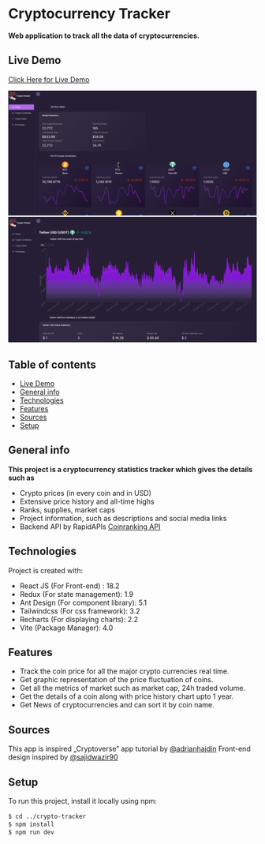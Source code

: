 # Cryptocurrency Tracker
**Web application to track all the data of cryptocurrencies.**

## Live Demo
[Click Here for Live Demo](https://crypto-tracker-fayaz-b.vercel.app)

![Home Page](https://github.com/Fayaz-B/crypto-tracker/blob/main/public/home.png?raw=true)
![Coin Details Page](https://github.com/Fayaz-B/crypto-tracker/blob/main/public/details.png?raw=true)

## Table of contents
* [Live Demo](https://crypto-tracker-fayaz-b.vercel.app)
* [General info](#general-info)
* [Technologies](#technologies)
* [Features](#features)
* [Sources](#sources)
* [Setup](#setup)

## General info
 **This project is a cryptocurrency statistics tracker which gives the details such as**
 - Crypto prices (in every coin and in USD)
 - Extensive price history and all-time highs
 - Ranks, supplies, market caps
 - Project information, such as descriptions and social media links
 - Backend API by RapidAPIs [Coinranking API](https://rapidapi.com/Coinranking/api/coinranking1)
	
## Technologies
Project is created with:
* React JS (For Front-end) : 18.2
* Redux (For state management): 1.9
* Ant Design (For component library): 5.1
* Tailwindcss (For css framework): 3.2
* Recharts (For displaying charts): 2.2
* Vite (Package Manager): 4.0

## Features
- Track the coin price for all the major crypto currencies real time.
- Get graphic representation of the price fluctuation of coins.
- Get all the metrics of market such as market cap, 24h traded volume.
- Get the details of a coin along with price history chart upto 1 year.
- Get News of cryptocurrencies and can sort it by coin name.

## Sources
This app is inspired „Cryptoverse” app tutorial by [@adrianhajdin](https://github.com/adrianhajdin/project_cryptoverse)
Front-end design inspired by [@sajidwazir90](dribbble.com/sajidwazir90)
	
## Setup
To run this project, install it locally using npm:

```
$ cd ../crypto-tracker
$ npm install
$ npm run dev
```
